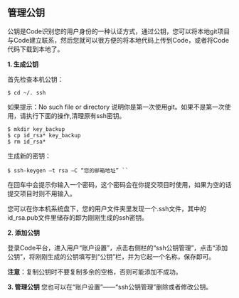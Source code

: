 ## 管理公钥


公钥是Code识别您的用户身份的一种认证方式，通过公钥，您可以将本地git项目与Code建立联系，然后您就可以很方便的将本地代码上传到Code，或者将Code代码下载到本地了。

**1. 生成公钥**

首先检查本机公钥：

	$ cd ~/. ssh
 
如果提示：No such file or directory 说明你是第一次使用git。如果不是第一次使用，请执行下面的操作,清理原有ssh密钥。

	$ mkdir key_backup
	$ cp id_rsa* key_backup
	$ rm id_rsa*

生成新的密钥：

	$ ssh-keygen –t rsa –C “您的邮箱地址” ``
 
在回车中会提示你输入一个密码，这个密码会在你提交项目时使用，如果为空的话提交项目时则不用输入。
 
您可以在你本机系统盘下，您的用户文件夹里发现一个.ssh文件，其中的id_rsa.pub文件里储存的即为刚刚生成的ssh密钥。

**2. 添加公钥**

登录Code平台，进入用户“账户设置”，点击右侧栏的“ssh公钥管理”，点击“添加公钥”，将刚刚生成的公钥填写到“公钥”栏，并为它起一个名称，保存即可。

**注意**：复制公钥时不要复制多余的空格，否则可能添加不成功。

**3. 管理公钥**
您也可以在“账户设置”——“ssh公钥管理”删除或者修改公钥。